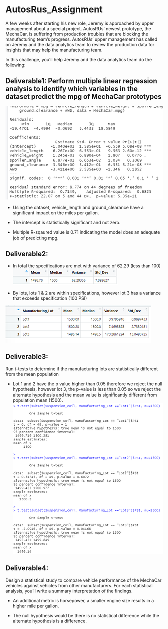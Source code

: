# AutosRus_Assignment
A few weeks after starting his new role, Jeremy is approached by upper management about a special project. AutosRUs’ newest prototype, the MechaCar, is suffering from production troubles that are blocking the manufacturing team’s progress. AutosRUs’ upper management has called on Jeremy and the data analytics team to review the production data for insights that may help the manufacturing team.

In this challenge, you’ll help Jeremy and the data analytics team do the following:

## Deliverable1:  Perform multiple linear regression analysis to identify which variables in the dataset predict the mpg of MechaCar prototypes

![MechaCar Linear Model Summary](./Images/Image.png)

* Using the dataset, vehicle_length and ground_clearance have a significant impact on the miles per gallon.

* The intercept is statistically significant and not zero. 

* Multiple R-sqaured value is 0.71 indicating the model does an adequate job of predicting mpg.

## Deliverable2:

* In total the specifications are met with variance of 62.29 (less than 100)
![Summary of Suspension_Coil](./Images/Image2.png)

* By lots, lots 1 & 2 are within specifications, however lot 3 has a variance that exceeds specification (100 PSI)

![By lot](./Images/Image3.png)

## Deliverable3:
Run t-tests to determine if the manufacturing lots are statistically different from the mean population
* Lot 1 and 2 have the p value higher than 0.05 therefore we reject the null hypothesis, however lot 3, the p-value is less than 0.05 so we reject the alternate hypothesis and the mean value is  significantly different from population mean (1500).
![t-test](./Images/Image4.png)

## Deliverable4:
Design a statistical study to compare vehicle performance of the MechaCar vehicles against vehicles from other manufacturers. For each statistical analysis, you’ll write a summary interpretation of the findings.

* An additional metric is horsepower, a smaller engine size results in a higher mile per gallon.

* The null hypothesis would be there is no statistical difference while the alternate hypothesis is a difference.
